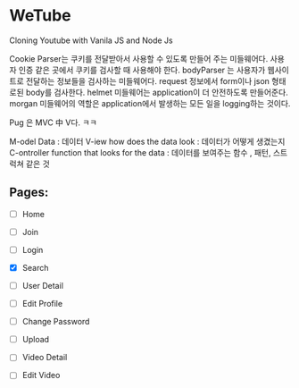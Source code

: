 # WeTube

Cloning Youtube with Vanila JS and Node Js

Cookie Parser는 쿠키를 전달받아서 사용할 수 있도록 만들어 주는 미들웨어다. 사용자 인증 같은 곳에서 쿠키를 검사할 때 사용해야 한다.
bodyParser 는 사용자가 웹사이트로 전달하는 정보들을 검사하는 미들웨어다. request 정보에서 form이나 json 형태로된 body를 검사한다.
helmet 미들웨어는 application이 더 안전하도록 만들어준다.
morgan 미들웨어의 역할은 application에서 발생하는 모든 일을 logging하는 것이다.

Pug 은 MVC 中 V다. ㅋㅋ 


M-odel Data : 데이터
V-iew how does the data look : 데이터가 어떻게 생겼는지
C-ontroller function that looks for the data : 데이터를 보여주는 함수 , 패턴, 스트럭쳐 같은 것

## Pages: 

- [ ] Home
- [ ] Join
- [ ] Login
- [x] Search
- [ ] User Detail  
- [ ] Edit Profile
- [ ] Change Password
- [ ] Upload 
- [ ] Video Detail
- [ ] Edit Video

